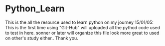 # Python_Learn
This is the all the resource used to learn python on my journey 
15/01/05: This is the first time using "Git-Hub" will uploaded all the pythod code used to test in here.
sonner or later will organize this file look more great to used on other's study either.. 
Thank you.
